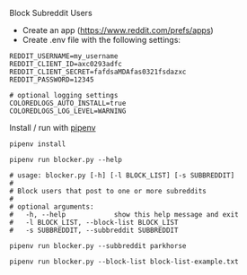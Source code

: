 Block Subreddit Users

* Create an app (https://www.reddit.com/prefs/apps)
* Create .env file with the following settings:

```
REDDIT_USERNAME=my_username
REDDIT_CLIENT_ID=axc0293adfc
REDDIT_CLIENT_SECRET=fafdsaMDAfas0321fsdazxc
REDDIT_PASSWORD=12345

# optional logging settings
COLOREDLOGS_AUTO_INSTALL=true
COLOREDLOGS_LOG_LEVEL=WARNING
```

Install / run with [pipenv](https://pipenv.readthedocs.io/en/latest/)

```
pipenv install

pipenv run blocker.py --help

# usage: blocker.py [-h] [-l BLOCK_LIST] [-s SUBBREDDIT]
# 
# Block users that post to one or more subreddits
# 
# optional arguments:
#   -h, --help            show this help message and exit
#   -l BLOCK_LIST, --block-list BLOCK_LIST
#   -s SUBBREDDIT, --subbreddit SUBBREDDIT

pipenv run blocker.py --subbreddit parkhorse

pipenv run blocker.py --block-list block-list-example.txt
```